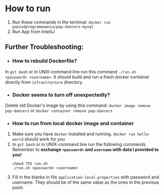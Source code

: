 # How to run
1. Run these commands in the terminal:
`docker run paniodprogramowania/pop-dancers-mysql`
2. Run App from IntelliJ

## Further Troubleshooting: 
- ### How to rebuild Dockerfile?
In `git bash` or in UNIX-command line run this command `./run.sh <password> <username>`. It should build and run a fresh docker container directly from `infrastructure` directory.

- ### Docker seems to turn off unexpectedly?
Delete old Docker's image by using this command:
`docker image remove pop-dancers`
or
`docker container remove pop-dancers`

- ### How to run from local docker image and container
1. Make sure you have `docker` installed and running. `docker run hello-world` should work for you
2. In `git bash` or in UNIX-command line run the following commands. Remember to <b> exchange `<password>` and `username` with data I provided to you!</b>
   ```shell
   chmod 755 run.sh
   ./run.sh <password> <username>
   ```
3. Fill in the blanks in file `application-local.properties` with password and username. They should be of the same value as the ones in the previous point.


